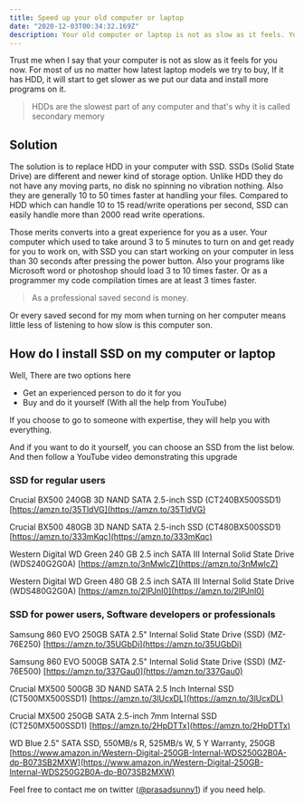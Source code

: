 ```yaml
---
title: Speed up your old computer or laptop
date: "2020-12-03T00:34:32.169Z"
description: Your old computer or laptop is not as slow as it feels. You just have to replace your HDD with an SSD and avoid spending on buying new laptop.
---
```


Trust me when I say that your computer is not as slow as it feels for you now. For most of us no matter how latest laptop models we try to buy, If it has HDD, it will start to get slower as we put our data and install more programs on it.

> HDDs are the slowest part of any computer and that's why it is called secondary memory

## Solution

The solution is to replace HDD in your computer with SSD.
SSDs (Solid State Drive) are different and newer kind of storage option. Unlike HDD they do not have any moving parts, no disk no spinning no vibration nothing. Also they are generally 10 to 50 times faster at handling your files. Compared to HDD which can handle 10 to 15 read/write operations per second, SSD can easily handle more than 2000 read write operations.

Those merits converts into a great experience for you as a user. Your computer which used to take around 3 to 5 minutes to turn on and get ready for you to work on, with SSD you can start working on your computer in less than 30 seconds after pressing the power button.
Also your programs like Microsoft word or photoshop should load 3 to 10 times faster.
Or as a programmer my code compilation times are at least 3 times faster.

> As a professional saved second is money.

Or every saved second for my mom when turning on her computer means little less of listening to how slow is this computer son.

## How do I install SSD on my computer or laptop

Well, There are two options here

- Get an experienced person to do it for you
- Buy and do it yourself (With all the help from YouTube)

If you choose to go to someone with expertise, they will help you with everything.

And if you want to do it yourself, you can choose an SSD from the list below. And then follow a YouTube video demonstrating this upgrade

### SSD for regular users

Crucial BX500 240GB 3D NAND SATA 2.5-inch SSD (CT240BX500SSD1)
[https://amzn.to/35TldVG](https://amzn.to/35TldVG)

Crucial BX500 480GB 3D NAND SATA 2.5-inch SSD (CT480BX500SSD1)
[https://amzn.to/333mKqc](https://amzn.to/333mKqc)

Western Digital WD Green 240 GB 2.5 inch SATA III Internal Solid State Drive (WDS240G2G0A)
[https://amzn.to/3nMwlcZ](https://amzn.to/3nMwlcZ)

Western Digital WD Green 480 GB 2.5 inch SATA III Internal Solid State Drive (WDS480G2G0A)
[https://amzn.to/2IPJnI0](https://amzn.to/2IPJnI0)

### SSD for power users, Software developers or professionals

Samsung 860 EVO 250GB SATA 2.5" Internal Solid State Drive (SSD) (MZ-76E250)
[https://amzn.to/35UGbDi](https://amzn.to/35UGbDi)

Samsung 860 EVO 500GB SATA 2.5" Internal Solid State Drive (SSD) (MZ-76E500)
[https://amzn.to/337Gau0](https://amzn.to/337Gau0)

Crucial MX500 500GB 3D NAND SATA 2.5 Inch Internal SSD (CT500MX500SSD1)
[https://amzn.to/3lUcxDL](https://amzn.to/3lUcxDL)

Crucial MX500 250GB SATA 2.5-inch 7mm Internal SSD (CT250MX500SSD1)
[https://amzn.to/2HpDTTx](https://amzn.to/2HpDTTx)

WD Blue 2.5" SATA SSD, 550MB/s R, 525MB/s W, 5 Y Warranty, 250GB
[https://www.amazon.in/Western-Digital-250GB-Internal-WDS250G2B0A-dp-B073SB2MXW](https://www.amazon.in/Western-Digital-250GB-Internal-WDS250G2B0A-dp-B073SB2MXW)

Feel free to contact me on twitter ([@prasadsunny1](https://twitter.com/prasadsunny1)) if you need help.
